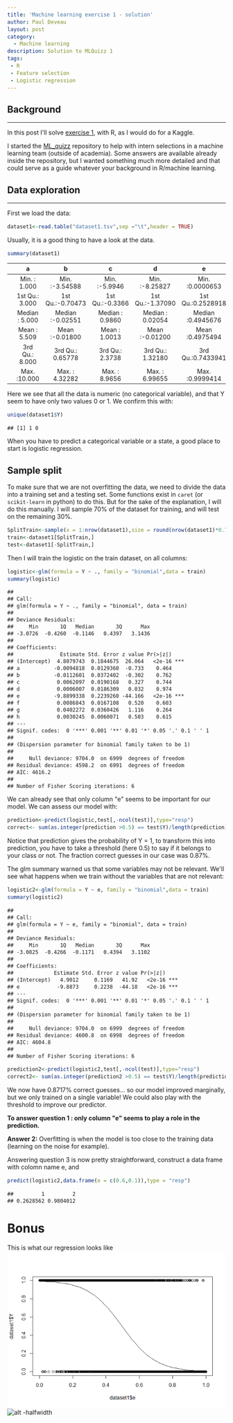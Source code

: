 ```yaml
---
title: 'Machine learning exercise 1 - solution'
author: Paul Deveau
layout: post
category:
  - Machine learning
description: Solution to MLQuizz 1
tags:
 - R
 - Feature selection
 - Logistic regression
---
```


## Background
----------

In this post I'll solve [exercise 1](https://github.com/DeveauP/ML_quizz/tree/master/1_FeatureExtraction), with R,
as I would do for a Kaggle.

<!--more-->

I started the [ML_quizz](https://github.com/DeveauP/ML_quizz/) repository to help with intern selections in a machine 
learning team (outside of academia). Some answers are available already inside the repository, but I wanted something much
more detailed and that could serve as a guide whatever your background in R/machine learning.

## Data exploration
----------------

First we load the data:

``` r
dataset1<-read.table("dataset1.tsv",sep ="\t",header = TRUE)
```

Usually, it is a good thing to have a look at the data.

``` r
summary(dataset1)
```

|     |        a       |         b        |        c        |         d        |         e         |        f       |       g       |       h       |        Y       |
|-----|:--------------:|:----------------:|:---------------:|:----------------:|:-----------------:|:--------------:|:-------------:|:-------------:|:--------------:|
|     |  Min. : 1.000  |  Min. :-3.54588  |  Min. :-5.9946  |  Min. :-8.25827  |  Min. :0.0000653  |  Min. : 0.000  |  Min. :0.000  |  Min. : 0.00  |  Min. :0.0000  |
|     | 1st Qu.: 3.000 | 1st Qu.:-0.70473 | 1st Qu.:-0.3366 | 1st Qu.:-1.37090 | 1st Qu.:0.2528918 | 1st Qu.: 3.000 | 1st Qu.:1.000 | 1st Qu.: 7.00 | 1st Qu.:0.0000 |
|     | Median : 5.000 | Median :-0.02551 | Median : 0.9860 | Median : 0.02054 | Median :0.4945676 | Median : 5.000 | Median :1.000 | Median :11.00 | Median :1.0000 |
|     |  Mean : 5.509  |  Mean :-0.01800  |  Mean : 1.0013  |  Mean :-0.01200  |  Mean :0.4975494  |  Mean : 5.029  |  Mean :1.499  |  Mean :11.67  |  Mean :0.5001  |
|     | 3rd Qu.: 8.000 | 3rd Qu.: 0.65778 | 3rd Qu.: 2.3738 | 3rd Qu.: 1.32180 | 3rd Qu.:0.7433941 | 3rd Qu.: 6.000 | 3rd Qu.:2.000 | 3rd Qu.:15.00 | 3rd Qu.:1.0000 |
|     |  Max. :10.000  |  Max. : 4.32282  |  Max. : 8.9656  |  Max. : 6.99655  |  Max. :0.9999414  |  Max. :15.000  |  Max. :5.000  |  Max. :55.00  |  Max. :1.0000  |

Here we see that all the data is numeric (no categorical variable), and that Y seem to have only two values 0 or 1. We confirm this with:

``` r
unique(dataset1$Y)
```

    ## [1] 1 0

When you have to predict a categorical variable or a state, a good place to start is logistic regression.

Sample split
------------

To make sure that we are not overfitting the data, we need to divide the data into a training set and a testing set. 
Some functions exist in `caret` (or `scikit-learn` in python) to do this. But for the sake of the explanation, I will do this manually. I will sample 70% of the dataset for training, and will test on the remaining 30%.

``` r
SplitTrain<-sample(x = 1:nrow(dataset1),size = round(nrow(dataset1)*0.7),replace = FALSE)
train<-dataset1[SplitTrain,]
test<-dataset1[-SplitTrain,]
```

Then I will train the logistic on the train dataset, on all columns:

``` r
logistic<-glm(formula = Y ~ ., family = "binomial",data = train)
summary(logistic)
```

    ## 
    ## Call:
    ## glm(formula = Y ~ ., family = "binomial", data = train)
    ## 
    ## Deviance Residuals: 
    ##     Min       1Q   Median       3Q      Max  
    ## -3.0726  -0.4260  -0.1146   0.4397   3.1436  
    ## 
    ## Coefficients:
    ##               Estimate Std. Error z value Pr(>|z|)    
    ## (Intercept)  4.8079743  0.1844675  26.064   <2e-16 ***
    ## a           -0.0094818  0.0129360  -0.733    0.464    
    ## b           -0.0112601  0.0372402  -0.302    0.762    
    ## c            0.0062097  0.0190168   0.327    0.744    
    ## d            0.0006007  0.0186309   0.032    0.974    
    ## e           -9.8899338  0.2239260 -44.166   <2e-16 ***
    ## f            0.0086843  0.0167108   0.520    0.603    
    ## g            0.0402272  0.0360426   1.116    0.264    
    ## h            0.0030245  0.0060071   0.503    0.615    
    ## ---
    ## Signif. codes:  0 '***' 0.001 '**' 0.01 '*' 0.05 '.' 0.1 ' ' 1
    ## 
    ## (Dispersion parameter for binomial family taken to be 1)
    ## 
    ##     Null deviance: 9704.0  on 6999  degrees of freedom
    ## Residual deviance: 4598.2  on 6991  degrees of freedom
    ## AIC: 4616.2
    ## 
    ## Number of Fisher Scoring iterations: 6

We can already see that only column "e" seems to be important for our model. We can assess our model with:

``` r
prediction<-predict(logistic,test[,-ncol(test)],type="resp")
correct<- sum(as.integer(prediction >0.5) == test$Y)/length(prediction)
```

Notice that prediction gives the probability of Y = 1, to transform this into prediction, you have to take a threshold (here 0.5) to say if it belongs to your class or not. The fraction correct guesses in our case was 0.87%.

The glm summary warned us that some variables may not be relevant. We'll see what happens when we train without the variables that are not relevant:

``` r
logistic2<-glm(formula = Y ~ e, family = "binomial",data = train)
summary(logistic2)
```

    ## 
    ## Call:
    ## glm(formula = Y ~ e, family = "binomial", data = train)
    ## 
    ## Deviance Residuals: 
    ##     Min       1Q   Median       3Q      Max  
    ## -3.0825  -0.4266  -0.1171   0.4394   3.1102  
    ## 
    ## Coefficients:
    ##             Estimate Std. Error z value Pr(>|z|)    
    ## (Intercept)   4.9012     0.1169   41.92   <2e-16 ***
    ## e            -9.8873     0.2238  -44.18   <2e-16 ***
    ## ---
    ## Signif. codes:  0 '***' 0.001 '**' 0.01 '*' 0.05 '.' 0.1 ' ' 1
    ## 
    ## (Dispersion parameter for binomial family taken to be 1)
    ## 
    ##     Null deviance: 9704.0  on 6999  degrees of freedom
    ## Residual deviance: 4600.8  on 6998  degrees of freedom
    ## AIC: 4604.8
    ## 
    ## Number of Fisher Scoring iterations: 6

``` r
prediction2<-predict(logistic2,test[,-ncol(test)],type="resp")
correct2<- sum(as.integer(prediction2 >0.5) == test$Y)/length(prediction2)
```

We now have 0.8717% correct guesses... so our model improved marginally, but we only trained on a single variable! We could also play with the threshold to improve our predictor. 

__To answer question 1 : only column "e" seems to play a role in the prediction.__ 

__Answer 2:__ Overfitting is when the model is too close to the training data (learning on the noise for example).

Answering question 3 is now pretty straightforward, construct a data frame with colomn name e, and

``` r
predict(logistic2,data.frame(e = c(0.6,0.1)),type = "resp")
```

    ##         1         2 
    ## 0.2628562 0.9804012

Bonus
=====

This is what our regression looks like ![](2017-22-1-ML_exercises_1_files/figure-markdown_github/plot-1.png)
![alt -halfwidth](http://deveaup.github.io/images/plot-1.png)